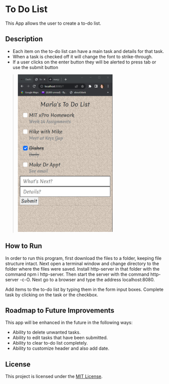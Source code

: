 

# To Do List

This App allows the user to create a to-do list.

## Description

* Each item on the to-do list can have a main task and details for that task.
* When a task is checked off it will change the font to strike-through.
* If a user clicks on the enter button they will be alerted to press tab or use the submit button

><img src="/images/to-do-list screenshot.png" alt="to-do list with four items" width="300" height="500"/>

## How to Run

In order to run this program, first download the files to a folder, keeping file structure intact.
Next open a terminal window and change directory to the folder where the files were saved.  Install http-server in that folder with the command npm i http-server. Then start the server with the command http-server -c-O.  Next go to a browser and type the address localhost:8080.

Add items to the to-do list by typing them in the form input boxes.  Complete task by clicking on the task or the checkbox.

## Roadmap to Future Improvements

This app will be enhanced in the future in the following ways:

* Ability to delete unwanted tasks.
* Ability to edit tasks that have been submitted.
* Ability to clear to-do list completely.
* Ability to customize header and also add date.

## License

This project is licensed under the [MIT License](/LICENSE).
